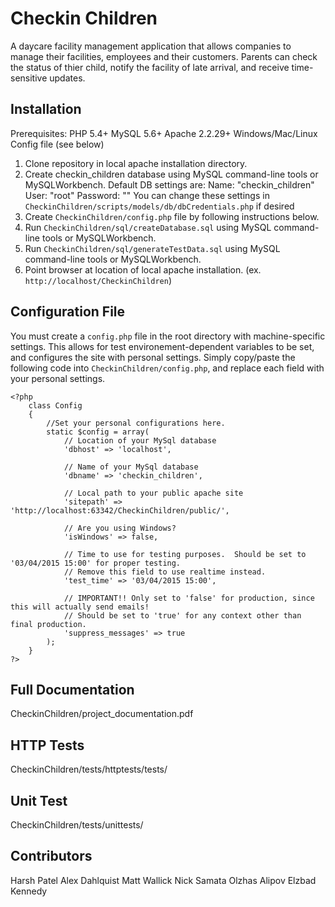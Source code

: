 # Checkin Children
A daycare facility management application that allows companies to manage their facilities, employees and their customers. Parents can check the status of thier child, notify the facility of late arrival, and receive time-sensitive updates.

## Installation
Prerequisites: PHP 5.4+
MySQL 5.6+
Apache 2.2.29+
Windows/Mac/Linux
Config file (see below)

1. Clone repository in local apache installation directory.
2. Create checkin_children database using MySQL command-line tools or MySQLWorkbench.
    Default DB settings are:
        Name: "checkin_children"
        User: "root"
        Password: ""
    You can change these settings in `CheckinChildren/scripts/models/db/dbCredentials.php` if desired
3. Create `CheckinChildren/config.php` file by following instructions below.
4. Run `CheckinChildren/sql/createDatabase.sql` using MySQL command-line tools or MySQLWorkbench.
5. Run `CheckinChildren/sql/generateTestData.sql` using MySQL command-line tools or MySQLWorkbench.
6. Point browser at location of local apache installation. (ex. `http://localhost/CheckinChildren`)

## Configuration File
You must create a `config.php` file in the root directory with machine-specific settings.
This allows for test environement-dependent variables to be set, and configures the site with personal settings.
Simply copy/paste the following code into `CheckinChildren/config.php`, and replace each field with your personal settings.

    <?php
        class Config
        {
            //Set your personal configurations here.
            static $config = array(
                // Location of your MySql database
                'dbhost' => 'localhost',

                // Name of your MySql database
                'dbname' => 'checkin_children',

                // Local path to your public apache site
                'sitepath' => 'http://localhost:63342/CheckinChildren/public/',

                // Are you using Windows?
                'isWindows' => false,

                // Time to use for testing purposes.  Should be set to '03/04/2015 15:00' for proper testing.
                // Remove this field to use realtime instead.
                'test_time' => '03/04/2015 15:00',

                // IMPORTANT!! Only set to 'false' for production, since this will actually send emails!
                // Should be set to 'true' for any context other than final production.
                'suppress_messages' => true
            );
        }
    ?>

## Full Documentation
CheckinChildren/project_documentation.pdf
## HTTP Tests
CheckinChildren/tests/httptests/tests/
## Unit Test
CheckinChildren/tests/unittests/

## Contributors
Harsh Patel
Alex Dahlquist
Matt Wallick
Nick Samata
Olzhas Alipov
Elzbad Kennedy
